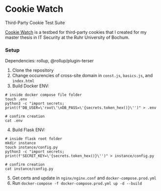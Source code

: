# Cookie Watch
Third-Party Cookie Test Suite 

[Cookie Watch](https://cookie.danielp.xyz/) is a testbed for third-party cookies that I created for my master thesis in IT Security at the Ruhr University of Bochum. 

### Setup
Dependencies: rollup, @rollup/plugin-terser

1. Clone the repository
2. Change occurencies of cross-site domain in `const.js`, `basics.js`, and `index.html`
3. Build Docker ENV:
```shell
# inside docker compose file folder
touch .env
python3 -c "import secrets; print(f'DB_USER=\'root\'\nDB_PASS=\'{secrets.token_hex()}\'')" > .env

# confirm creation
cat .env
```
4. Build Flask ENV:
```shell
# inside flask root folder
mkdir instance
touch instance/config.py
python3 -c "import secrets; print(f'SECRET_KEY=\'{secrets.token_hex()}\'')" > instance/config.py

# confirm creation
cat instance/config.py
```
5. Get certs and update in `nginx/nginx.conf` and `docker-compose.prod.yml`
6. Run `docker-compose -f docker-compose.prod.yml up -d --build`
